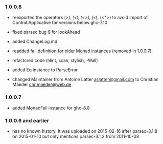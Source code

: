 ### 1.0.0.8

- reexported the operators (*>), (<$), (<$>), (<*), (<*>) to avoid
  import of Control.Applicative for versions below ghc-7.10

- fixed parsec bug 6 for lookAhead

- added ChangeLog.md

- readded fail definition for older Monad instances (removed in 1.0.0.7)

- refactored code (hlint, scan, stylish, -Wall)

- added Eq instance to ParseError

- changed Maintainer from Antoine Latter <aslatter@gmail.com> to
  Christian Maeder <chr.maeder@web.de>

### 1.0.0.7

- added MonadFail instance for ghc-8.8

### 1.0.0.6 and earlier

- has no known history. It was uploaded on 2015-02-16 after
  parsec-3.1.8 on 2015-01-10 but only mentions parsec-3.1.2 from 2011-10-08
